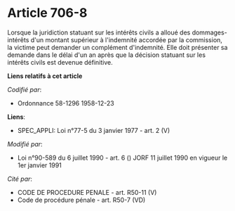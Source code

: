 # Article 706-8

Lorsque la juridiction statuant sur les intérêts civils a alloué des dommages-intérêts d'un montant supérieur à l'indemnité
accordée par la commission, la victime peut demander un complément d'indemnité. Elle doit présenter sa demande dans le délai
d'un an après que la décision statuant sur les intérêts civils est devenue définitive.

**Liens relatifs à cet article**

_Codifié par_:

  - Ordonnance 58-1296 1958-12-23

**Liens**:

  - SPEC_APPLI: Loi n°77-5 du 3 janvier 1977 - art. 2 (V)

_Modifié par_:

  - Loi n°90-589 du 6 juillet 1990 - art. 6 () JORF 11 juillet 1990 en vigueur le 1er janvier 1991

_Cité par_:

  - CODE DE PROCEDURE PENALE - art. R50-11 (V)
  - Code de procédure pénale - art. R50-7 (VD)
